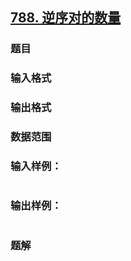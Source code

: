 ## [788. 逆序对的数量](https://www.acwing.com/problem/content/solution/790/1/)

### 题目

### 输入格式

### 输出格式

### 数据范围

### 输入样例：

```

```

### 输出样例：

```

```

### 题解